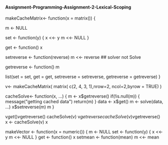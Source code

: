 ####  Assignment-Programming-Assignment-2-Lexical-Scoping


<!-- -->


makeCacheMatrix<- function(x = matrix()) {
  
  m <- NULL
  
  set <- function(y) {
    x <<- y
    m <<- NULL
  }
  
  get <- function() x
  
  setreverse <- function(reverse) m <<- reverse ##  solver not Solve
  
  getreverse <- function() m   
  
  list(set = set, get = get,
       setreverse = setreverse,
       getreverse = getreverse)
}







 v<- makeCacheMatrix( matrix( c(2, 4, 3, 1),nrow=2, ncol=2,byrow = TRUE) )
 
 
 
 
 cacheSolve<- function(x, ...) {
   m <- x$getreverse()
   if(!is.null(m)) {
     message("getting cached data")
     return(m)
   }
   data <- x$get()
   m <- solve(data, ...)
   x$setreverse(m)
   m
 }
 
 v$get()
 v$getreverse()
 cacheSolve(v)
 v$getreverse
 cacheSolve(v)
 v$getreverse()
 x <- cacheSolve(v)
 x
 
 makeVector <- function(x = numeric()) {
            m <- NULL
            set <- function(y) {
                    x <<- y
                    m <<- NULL
            }
            get <- function() x
            setmean <- function(mean) m <<- mean
